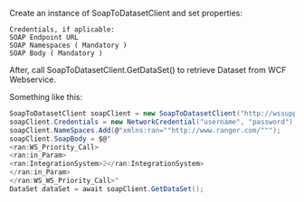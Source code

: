 
Create an instance of SoapToDatasetClient and set properties:

    Credentials, if aplicable:
    SOAP Endpoint URL
    SOAP Namespaces ( Mandatory )
    SOAP Body ( Mandatory )

After, call SoapToDatasetClient.GetDataSet() to retrieve Dataset from WCF Webservice.

Something like this:

```csharp
SoapToDatasetClient soapClient = new SoapToDatasetClient("http://wssupplier/wsPortal/ws_listPriority.asmx");
soapClient.Credentials = new NetworkCredential("username", "password");
soapClient.NameSpaces.Add(@"xmlns:ran=""http://www.ranger.com/""");
soapClient.SoapBody = $@"
<ran:WS_Priority_Call>
<ran:in_Param>
<ran:IntegrationSystem>2</ran:IntegrationSystem>
</ran:in_Param>
</ran:WS_WS_Priority_Call>"
DataSet dataSet = await soapClient.GetDataSet();
```
